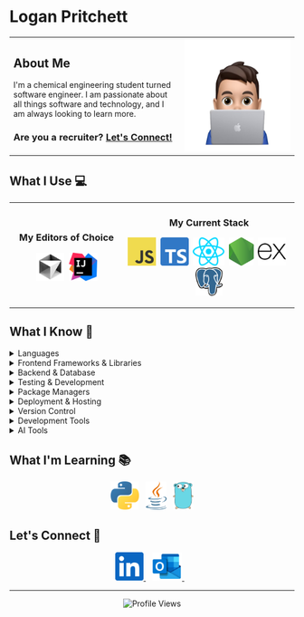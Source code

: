 # Logan Pritchett

<table border="0">
  <tr>
    <td width="60%">
      <h2>About Me</h2>
      <p>I'm a chemical engineering student turned software engineer. I am passionate about all things software and technology, and I am always looking to learn more.</p>
      <h3>Are you a recruiter? <a href="#connect">Let's Connect!</a></h3>
    </td>
    <td width="40%" align="center">
      <img src="./images/logan.png" height="200" alt="Logan Pritchett" />
    </td>
  </tr>
</table>

## What I Use 💻

<table border="0" width="100%">
  <tr>
    <td width="40%" align="center">
      <h3>My Editors of Choice</h3>
      <p>
        <img src="./images/cursor.svg" height="50" alt="Cursor" />&nbsp;
        <img src="./images/intellij.svg" height="50" alt="Intellij" />
      </p>
    </td>
    <td width="60%" align="center">
      <h3>My Current Stack</h3>
      <p>
        <img src="./images/javascript.svg" height="50" alt="JavaScript" />&nbsp;
        <img src="./images/typescript.svg" height="50" alt="TypeScript" />&nbsp;
        <img src="./images/react.svg" height="50" alt="React" />&nbsp;
        <img src="./images/nodejs.svg" height="50" alt="Node.js" />&nbsp;
        <picture>
          <source media="(prefers-color-scheme: dark)" srcset="./images/express/dark.svg" height="50" />
          <source media="(prefers-color-scheme: light)" srcset="./images/express/light.svg" height="50" />
          <img src="./images/express/light.svg" height="50" alt="Express.js" />
        </picture>&nbsp;
        <img src="./images/postgresql.svg" height="50" alt="PostgreSQL" />
      </p>
    </td>
  </tr>
</table>

## What I Know 🧠

<details>
<summary>Languages</summary>
<p align="center">
  <img src="./images/javascript.svg" height="50" alt="JavaScript" />&nbsp;
  <img src="./images/typescript.svg" height="50" alt="TypeScript" />&nbsp;
  <img src="./images/html5.svg" height="50" alt="HTML" />&nbsp;
  <img src="./images/css.svg" height="50" alt="CSS" />
</p>
</details>

<details>
<summary>Frontend Frameworks & Libraries</summary>
<p align="center">
  <img src="./images/react.svg" height="50" alt="React" />&nbsp;
  <img src="./images/nextjs.svg" height="50" alt="Next.js" />&nbsp;
  <img src="./images/bootstrap.svg" height="50" alt="Bootstrap" />&nbsp;
  <img src="./images/sass.svg" height="50" alt="SASS" />
</p>
</details>

<details>
<summary>Backend & Database</summary>
<p align="center">
  <img src="./images/nodejs.svg" height="50" alt="Node.js" />&nbsp;
  <picture>
    <source media="(prefers-color-scheme: dark)" srcset="./images/express/dark.svg" height="50" />
    <source media="(prefers-color-scheme: light)" srcset="./images/express/light.svg" height="50" />
    <img src="./images/express/light.svg" height="50" alt="Express" />
  </picture>&nbsp;
  <img src="./images/postgresql.svg" height="50" alt="PostgreSQL" />&nbsp;
  <img src="./images/knex.svg" height="50" alt="Knex" />
</p>
</details>

<details>
<summary>Testing & Development</summary>
<p align="center">
  <img src="./images/jest.svg" height="50" alt="Jest" />&nbsp;
  <img src="./images/mocha.svg" height="50" alt="Mocha" />&nbsp;
  <img src="./images/chai.svg" height="50" alt="Chai" />
</p>
</details>

<details>
<summary>Package Managers</summary>
<p align="center">
  <img src="./images/npm.svg" height="50" alt="NPM" />&nbsp;
  <picture>
    <source media="(prefers-color-scheme: dark)" srcset="./images/pnpm/dark.svg" height="50" />
    <source media="(prefers-color-scheme: light)" srcset="./images/pnpm/light.svg" height="50" />
    <img src="./images/pnpm/light.svg" height="50" alt="PNPM" />
  </picture>&nbsp;
  <img src="./images/bun.svg" height="50" alt="Bun" />
</p>
</details>

<!-- Deployment & Hosting -->
<details>
<summary>Deployment & Hosting</summary>
<p align="center">
  <picture>
    <source media="(prefers-color-scheme: dark)" srcset="./images/vercel/dark.svg" height="50" />
    <source media="(prefers-color-scheme: light)" srcset="./images/vercel/light.svg" height="50" />
    <img src="./images/vercel/light.svg" height="50" alt="Vercel" />
  </picture>&nbsp;
  <picture>
    <source media="(prefers-color-scheme: dark)" srcset="./images/render/dark.svg" height="50" />
    <source media="(prefers-color-scheme: light)" srcset="./images/render/light.svg" height="50" />
    <img src="./images/render/light.svg" height="50" alt="Render" />
  </picture>&nbsp;
  <img src="./images/supabase.svg" height="50" alt="Supabase" />&nbsp;
  <img src="./images/aiven.png" height="50" alt="Aiven" />
</p>
</details>

<!-- Version Control -->
<details>
<summary>Version Control</summary>
<p align="center">
  <img src="./images/git.svg" height="50" alt="Git" />&nbsp;
  <picture>
    <source media="(prefers-color-scheme: dark)" srcset="./images/github/dark.svg" height="50" />
    <source media="(prefers-color-scheme: light)" srcset="./images/github/light.svg" height="50" />
    <img src="./images/github/light.svg" height="50" alt="GitHub" />
  </picture>
</p>
</details>

<!-- Development Tools -->
<details>
<summary>Development Tools</summary>
<p align="center">
  <img src="./images/postman.svg" height="50" alt="Postman" />&nbsp;
  <img src="./images/docker.svg" height="50" alt="Docker" />
</p>
</details>

<details>
<summary>AI Tools</summary>
<p align="center">
  <img src="./images/claude.svg" height="50" alt="Claude" />&nbsp;
  <picture>
    <source media="(prefers-color-scheme: dark)" srcset="./images/chatgpt/dark.svg" height="50" />
    <source media="(prefers-color-scheme: light)" srcset="./images/chatgpt/light.svg" height="50" />
    <img src="./images/chatgpt/light.svg" height="50" alt="ChatGPT" />
  </picture>&nbsp;
  <img src="./images/gemini.svg" height="50" alt="Gemini" />&nbsp;
  <img src="./images/perplexity.svg" height="50" alt="Perplexity" />&nbsp;
  <picture>
    <source media="(prefers-color-scheme: dark)" srcset="./images/ollama/dark.svg" height="50" />
    <source media="(prefers-color-scheme: light)" srcset="./images/ollama/light.svg" height="50" />
    <img src="./images/ollama/light.svg" height="50" alt="Ollama" />
  </picture>&nbsp;
  <picture>
    <source media="(prefers-color-scheme: dark)" srcset="./images/v0/dark.svg" height="50" />
    <source media="(prefers-color-scheme: light)" srcset="./images/v0/light.svg" height="50" />
    <img src="./images/v0/light.svg" height="50" alt="V0" />
  </picture>&nbsp;
  <picture>
    <source media="(prefers-color-scheme: dark)" srcset="./images/bolt/dark.svg" height="50" />
    <source media="(prefers-color-scheme: light)" srcset="./images/bolt/light.svg" height="50" />
    <img src="./images/bolt/light.svg" height="50" alt="Bolt" />
  </picture>
</p>
</details>

## What I'm Learning 📚

<p align="center">
  <img src="./images/python.svg" height="50" alt="Python" />&nbsp;&nbsp;
  <img src="./images/java.svg" height="50" alt="Java" />&nbsp;&nbsp;
  <img src="./images/go.svg" height="50" alt="Go" />
</p>

<h2 id="connect">Let's Connect 🤝</h2>

<p align="center">
  <a href="https://www.linkedin.com/in/logan-pritchett">
    <img src="./images/linkedin.svg" height="50" alt="LinkedIn" />
  </a>&nbsp;&nbsp;
  <a href="mailto:contact@loganpritchett.me">
    <img src="./images/outlook.svg" height="50" alt="Email" />
  </a>&nbsp;&nbsp;
</p>

---

<p align="center">
  <img src="https://komarev.com/ghpvc/?username=loganprit&style=for-the-badge&color=blue&label=VISITORS&abbreviated=true" alt="Profile Views" />
</p>
